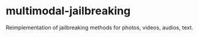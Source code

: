 # multimodal-jailbreaking
Reimplementation of jailbreaking methods for photos, videos, audios, text.
